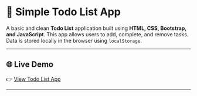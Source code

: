 # 📝 Simple Todo List App

A basic and clean **Todo List** application built using **HTML, CSS, Bootstrap, and JavaScript**. This app allows users to add, complete, and remove tasks. Data is stored locally in the browser using `localStorage`.

---

## 🌐 Live Demo
👉 [View Todo List App](http://127.0.0.1:5500/)

---


